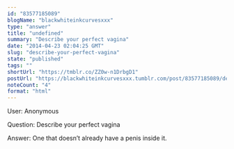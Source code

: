 ```yaml
---
id: "83577185089"
blogName: "blackwhiteinkcurvesxxx"
type: "answer"
title: "undefined"
summary: "Describe your perfect vagina"
date: "2014-04-23 02:04:25 GMT"
slug: "describe-your-perfect-vagina"
state: "published"
tags: ""
shortUrl: "https://tmblr.co/ZZ0w-n1DrbgD1"
postUrl: "https://blackwhiteinkcurvesxxx.tumblr.com/post/83577185089/describe-your-perfect-vagina"
noteCount: "4"
format: "html"
---
```


User: Anonymous

Question: Describe your perfect vagina

Answer: One that doesn’t already have a penis inside it.

